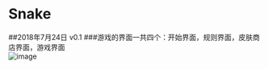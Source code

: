 # Snake
##2018年7月24日 v0.1
###游戏的界面一共四个：开始界面，规则界面，皮肤商店界面，游戏界面</br>
![image](https://github.com/li-zheng-hao/Snake/raw/master/DisplayGIF/游戏功能.gif)</br>
